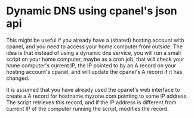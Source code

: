 # Dynamic DNS using cpanel's json api

This might be useful if you already have a (shared) hosting account with cpanel, and you need to access your home computer from outside. The idea is that instead of using a dynamic dns service, you will run a small script on your home computer, maybe as a cron job, that will check your home computer's current IP, the IP pointed to by an A record on your hosting account's cpanel, and will update the cpanel's A record if it has changed.

It is assumed that you have already used the cpanel's web interface to create a A record for hostname.myzone.com pointing to some IP address. The script retrieves this record, and if the IP address is different from current IP of the computer running the script, modifies the record.
